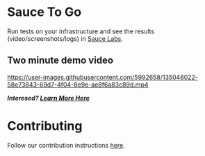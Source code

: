 # Sauce To Go

Run tests on your infrastructure and see the results (video/screenshots/logs)
in [Sauce Labs](https://saucelabs.com/).

## Two minute demo video

https://user-images.githubusercontent.com/5992658/135048022-58e73843-69d7-4f04-8e9e-ae8f6a83c89d.mp4





***Interesed? [Learn More Here](https://opensource.saucelabs.com/sauce-togo/)***

# Contributing

Follow our contribution
instructions [here](https://opensource.saucelabs.com/sauce-togo/contributing).
